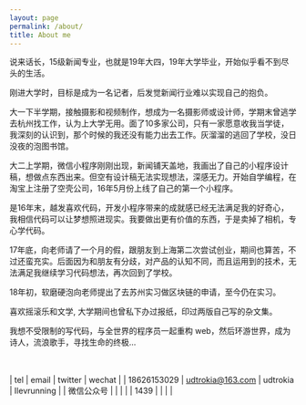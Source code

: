```yaml
---
layout: page
permalink: /about/
title: About me
---
```



说来话长，15级新闻专业，也就是19年大四，19年大学毕业，开始似乎看不到尽头的生活。  

刚进大学时，目标是成为一名记者，后发觉新闻行业难以实现自己的抱负。  

大一下半学期，接触摄影和视频制作，想成为一名摄影师或设计师，学期末曾逃学去杭州找工作，认为上大学无用。面了10多家公司，只有一家愿意收我当学徒，我深刻的认识到，那个时候的我还没有能力出去工作。灰溜溜的逃回了学校，没日没夜的泡图书馆。  

大二上学期，微信小程序刚刚出现，新闻铺天盖地，我画出了自己的小程序设计稿，想做点东西出来。但空有设计稿无法实现想法，深感无力。开始自学编程，在淘宝上注册了空壳公司，16年5月份上线了自己的第一个小程序。  

是16年末，越发喜欢代码，开发小程序带来的成就感已经无法满足我的好奇心，我相信代码可以让梦想照进现实。我要做出更有价值的东西，于是卖掉了相机，专心学代码。  

17年底，向老师请了一个月的假，跟朋友到上海第二次尝试创业，期间也算苦，不过还蛮充实。后面因为和朋友有分歧，对产品的认知不同，而且运用到的技术，无法满足我继续学习代码想法，再次回到了学校。  

18年初，软磨硬泡向老师提出了去苏州实习做区块链的申请，至今仍在实习。

喜欢摇滚乐和文学, 大学期间也曾私下办过报纸，印过两版自己写的杂文集。  

我想不受限制的写代码，与全世界的程序员一起重构 web，然后环游世界，成为诗人，流浪歌手，寻找生命的终极...  
<br/><br/>


| tel         | email            | twitter  | wechat      |
| 18626153029 | udtrokia@163.com | udtrokia | Ilevrunning |
| 微信公众号  |                  |          |             |
| 1439        |                  |          |             |  
